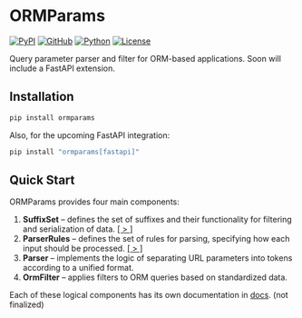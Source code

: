 ORMParams
===========

[![PyPI](https://img.shields.io/pypi/v/ormparams)](https://pypi.org/project/ormparams)
[![GitHub](https://img.shields.io/badge/GitHub-181717?style=flat&logo=github&logoColor=white)](https://github.com/AntonKochurka/ormparams)
[![Python](https://img.shields.io/badge/Python-3.10%2B-blue)](https://www.python.org/)
[![License](https://img.shields.io/badge/License-MIT-green)](LICENSE)



Query parameter parser and filter for ORM-based applications. Soon will include a FastAPI extension.


## Installation

```bash
pip install ormparams
````

Also, for the upcoming FastAPI integration:

```bash
pip install "ormparams[fastapi]"
```


## Quick Start

ORMParams provides four main components:

1. **SuffixSet** – defines the set of suffixes and their functionality for filtering and serialization of data.  [ [ > ] ](./docs/SuffixSet.md)
2. **ParserRules** – defines the set of rules for parsing, specifying how each input should be processed.  [ [ > ] ](./docs/ParserRules.md)
3. **Parser** – implements the logic of separating URL parameters into tokens according to a unified format.  
4. **OrmFilter** – applies filters to ORM queries based on standardized data.

Each of these logical components has its own documentation in [docs](./docs/). (not finalized)